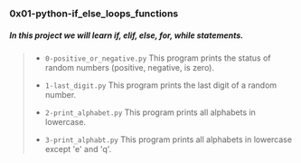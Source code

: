 ### 0x01-python-if_else_loops_functions

##### In this project we will learn ___if, elif, else, for, while statements___.

> - `0-positive_or_negative.py` This program prints the status of random numbers (positive, negative, is zero).
>
> - `1-last_digit.py` This program prints the last digit of a random number.
>
> - `2-print_alphabet.py` This program prints all alphabets in lowercase.
>
> - `3-print_alphabt.py` This program prints all alphabets in lowercase except 'e' and 'q'.
